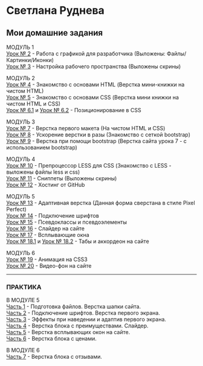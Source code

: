 # Светлана Руднева
## Мои домашние задания

МОДУЛЬ 1  
[Урок № 2](https://github.com/rudneva-sveta/rudneva-sveta.github.io/tree/master/lesson_2/site/img "УРОК № 2 (Работа с графикой для разработчика)") - Работа с графикой для разработчика (Выложены: Файлы/Картинки/Иконки)  
[Урок № 3](https://github.com/rudneva-sveta/rudneva-sveta.github.io/tree/master/lesson_3 "УРОК № 3 (Настройка рабочего пространства)") - Настройка рабочего пространства (Выложены скрины)  
  
МОДУЛЬ 2  
[Урок № 4](https://rudneva-sveta.github.io/lesson_4/project/src/ "УРОК № 4 (Знакомство с основами HTML)") - Знакомство с основами HTML (Верстка мини-книжки на чистом HTML)  
[Урок № 5](https://rudneva-sveta.github.io/lesson_5/project/src/ "УРОК № 5 (Знакомство с основами CSS)") - Знакомство с основами CSS (Верстка мини книжки на чистом HTML и CSS)  
[Урок № 6.1](https://rudneva-sveta.github.io/lesson_6/1/ "Урок № 6.1") и [Урок № 6.2](https://rudneva-sveta.github.io/lesson_6/2/ "Урок № 6.2") - Позиционирование в CSS  
  
МОДУЛЬ 3  
[Урок № 7](https://rudneva-sveta.github.io/lesson_7/project/ "УРОК № 7 (Верстка первого макета)") - Верстка первого макета (На чистом HTML и CSS)  
[Урок № 8](https://rudneva-sveta.github.io/lesson_8/project/ "УРОК № 8 (Ускорение верстки в разы)") - Ускорение верстки в разы (Знакомство  с сеткой bootstrap)  
[Урок № 9](https://rudneva-sveta.github.io/lesson_9/project-bootstrap/ "УРОК № 9 (Верстка при помощи bootstrap)") - Верстка при помощи bootstrap (Верстка сайта урока 7 - с использованием bootstrap)  
  
МОДУЛЬ 4  
[Урок № 10](https://github.com/rudneva-sveta/rudneva-sveta.github.io/tree/master/lesson_10/project/src "УРОК № 10 (Препроцессор LESS для CSS)") - Препроцессор LESS для CSS (Знакомство с LESS - выложены файлы less и css)  
[Урок № 11](https://github.com/rudneva-sveta/rudneva-sveta.github.io/tree/master/lesson_11 "УРОК № 11 (Сниппеты)") - Сниппеты (Выложены скрины)  
[Урок № 12](https://rudneva-sveta.github.io/ "УРОК № 12 (Хостинг от GitHub)") - Хостинг от GitHub
  
МОДУЛЬ 5  
[Урок № 13](https://rudneva-sveta.github.io/lesson_13/ "УРОК № 13 (Адаптивная верстка)") - Адаптивная верстка (Данная форма сверстана в стиле Pixel Perfect)  
[Урок № 14](https://rudneva-sveta.github.io/lesson_14/fonts-viewer/ "УРОК № 14 (Подключение шрифтов)") - Подключение шрифтов  
[Урок № 15](https://rudneva-sveta.github.io/lesson_15/ "УРОК № 15 (Псевдоклассы и псевдоэлементы)") - Псевдоклассы и псевдоэлементы  
[Урок № 16](https://rudneva-sveta.github.io/lesson_16/ "УРОК № 16 (Слайдер на сайте)") - Слайдер на сайте  
[Урок № 17](https://rudneva-sveta.github.io/lesson_17/ "УРОК № 17 (Всплывающие окна)") - Всплывающие окна  
[Урок № 18.1](https://rudneva-sveta.github.io/lesson_18/1/ "Урок № 18.1 - Табы") и [Урок № 18.2](https://rudneva-sveta.github.io/lesson_18/2/ "Урок № 18.2 - Аккордеон") - Табы и аккордеон на сайте  
  
МОДУЛЬ 6  
[Урок № 19](https://rudneva-sveta.github.io/lesson_19/index.html "УРОК № 19 (Анимация на CSS3)") - Анимация на CSS3  
[Урок № 20](https://rudneva-sveta.github.io/lesson_20/ "УРОК № 20 (Видео-фон на сайте)") - Видео-фон на сайте

  
* * * * *   
### ПРАКТИКА  
  
В МОДУЛЕ 5  
[Часть 1](rudneva-sveta.github.io/practice_1/project/src/ "ПРАКТИКА - ЧАСТЬ 1 (Подготовка файлов. Верстка шапки сайта)") - Подготовка файлов. Верстка шапки сайта.  
[Часть 2](https://rudneva-sveta.github.io/practice_2/project/src/ "ПРАКТИКА - ЧАСТЬ 2 (Подключение шрифтов. Верстка первого экрана)") - Подключение шрифтов. Верстка первого экрана.  
[Часть 3](https://rudneva-sveta.github.io/practice_3/project/src/ "ПРАКТИКА - ЧАСТЬ 3 (Эффекты при наведении и адаптив первого экрана)") - Эффекты при наведении и адаптив первого экрана.  
[Часть 4](https://rudneva-sveta.github.io/practice_4/project/src/ "ПРАКТИКА - ЧАСТЬ 4 (Верстка блока с преимуществами. Слайдер)") - Верстка блока с преимуществами. Слайдер.  
[Часть 5](https://rudneva-sveta.github.io/practice_5/project/src/ "ПРАКТИКА - ЧАСТЬ 5 (Верстка всплывающих окон на сайте)") - Верстка всплывающих окон на сайте.  
[Часть 6](https://rudneva-sveta.github.io/practice_6/project/src/ "ПРАКТИКА - ЧАСТЬ 6 (Верстка блока с ценами)") - Верстка блока с ценами.  
  
В МОДУЛЕ 6  
[Часть 7](https://rudneva-sveta.github.io/practice_7/project/src/ "ПРАКТИКА - ЧАСТЬ 7 (Верстка блока с отзывами)") - Верстка блока с отзывами.
